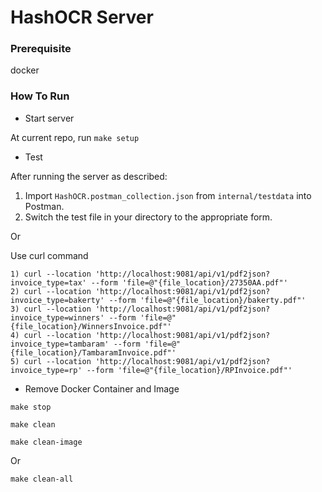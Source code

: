
# HashOCR Server
### Prerequisite
docker
### How To Run
- Start server

At current repo, run `make setup`
- Test

After running the server as described:
1. Import `HashOCR.postman_collection.json` from `internal/testdata` into Postman.
2. Switch the test file in your directory to the appropriate form.

Or

Use curl command
```
1) curl --location 'http://localhost:9081/api/v1/pdf2json?invoice_type=tax' --form 'file=@"{file_location}/27350AA.pdf"'
2) curl --location 'http://localhost:9081/api/v1/pdf2json?invoice_type=bakerty' --form 'file=@"{file_location}/bakerty.pdf"'
3) curl --location 'http://localhost:9081/api/v1/pdf2json?invoice_type=winners' --form 'file=@"{file_location}/WinnersInvoice.pdf"'
4) curl --location 'http://localhost:9081/api/v1/pdf2json?invoice_type=tambaram' --form 'file=@"{file_location}/TambaramInvoice.pdf"'
5) curl --location 'http://localhost:9081/api/v1/pdf2json?invoice_type=rp' --form 'file=@"{file_location}/RPInvoice.pdf"'
```
- Remove Docker Container and Image

`make stop`

`make clean`

`make clean-image`

Or

`make clean-all`